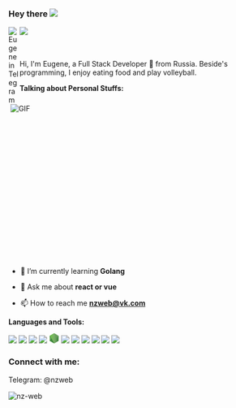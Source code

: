 ### Hey there <img src="https://media.giphy.com/media/hvRJCLFzcasrR4ia7z/giphy.gif" width="25px">
<a href="https://t.me/nzweb">
  <img align="left" alt="Eugene in Telegram" width="22px" src="https://cdn.jsdelivr.net/npm/simple-icons@v3/icons/telegram.svg" />
</a>

![](https://visitor-badge.glitch.me/badge?page_id=abhisheknaiidu.abhisheknaiidu)

<br />

Hi, I'm Eugene, a Full Stack Developer 🚀 from Russia. Beside's programming, I enjoy eating food and play volleyball.

  <img align="right" alt="GIF" src="https://github.com/abhisheknaiidu/abhisheknaiidu/blob/master/code.gif?raw=true" width="500" height="320" />
  
**Talking about Personal Stuffs:**


- 🌱 I’m currently learning **Golang**

- 💬 Ask me about **react or vue**

- 📫 How to reach me **nzweb@vk.com**

**Languages and Tools:**  

<code><img height="20" src="https://img.shields.io/badge/JavaScript-323330?style=for-the-badge&logo=javascript&logoColor=F7DF1E"></code>
<code><img height="20" src="https://img.shields.io/badge/Vue.js-35495E?style=for-the-badge&logo=vue.js&logoColor=4FC08D"></code>
<code><img height="20" src="https://img.shields.io/badge/React-20232A?style=for-the-badge&logo=react&logoColor=61DAFB"></code>
<code><img height="20" src="https://img.shields.io/badge/Go-00ADD8?style=for-the-badge&logo=go&logoColor=white"></code>
<code><img height="20" src="https://raw.githubusercontent.com/github/explore/80688e429a7d4ef2fca1e82350fe8e3517d3494d/topics/nodejs/nodejs.png"></code>
<code><img height="20" src="https://img.shields.io/badge/TypeScript-007ACC?style=for-the-badge&logo=typescript&logoColor=white"></code>
<code><img height="20" src="https://img.shields.io/badge/Node.js-43853D?style=for-the-badge&logo=node.js&logoColor=white"></code>
<code><img height="20" src="https://img.shields.io/badge/MySQL-00000F?style=for-the-badge&logo=mysql&logoColor=white"></code>
<code><img height="20" src="https://img.shields.io/badge/HTML5-E34F26?style=for-the-badge&logo=html5&logoColor=white"></code>
<code><img height="20" src="https://img.shields.io/badge/Redux-593D88?style=for-the-badge&logo=redux&logoColor=white"></code>
<code><img height="20" src="https://img.shields.io/badge/Jest-323330?style=for-the-badge&logo=Jest&logoColor=white"></code>


<h3 align="left">Connect with me:</h3>
<p align="left">
Telegram: @nzweb
</p>

<p><img align="center" src="https://github-readme-streak-stats.herokuapp.com/?user=nz-web&" alt="nz-web" /></p>
